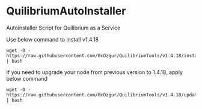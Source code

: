 # QuilibriumAutoInstaller
Autoinstaller Script for Quilibrium as a Service

Use below command to install v1.4.18

    wget -O - https://raw.githubusercontent.com/0xOzgur/QuilibriumTools/v1.4.18/install/install_quilibrium_service.sh | bash

    
If you need to upgrade your node from previous version to 1.4.18, apply below command

    wget -O - https://raw.githubusercontent.com/0xOzgur/QuilibriumTools/v1.4.18/update.sh | bash
